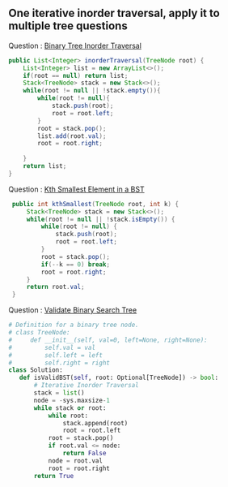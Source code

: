 ## One iterative inorder traversal, apply it to multiple tree questions

Question : [Binary Tree Inorder Traversal](https://leetcode.com/problems/binary-tree-inorder-traversal/)

```Java
public List<Integer> inorderTraversal(TreeNode root) {
    List<Integer> list = new ArrayList<>();
    if(root == null) return list;
    Stack<TreeNode> stack = new Stack<>();
    while(root != null || !stack.empty()){
        while(root != null){
            stack.push(root);
            root = root.left;
        }
        root = stack.pop();
        list.add(root.val);
        root = root.right;
        
    }
    return list;
}
```

Question : [Kth Smallest Element in a BST](https://leetcode.com/problems/kth-smallest-element-in-a-bst/)

```Java
 public int kthSmallest(TreeNode root, int k) {
     Stack<TreeNode> stack = new Stack<>();
     while(root != null || !stack.isEmpty()) {
         while(root != null) {
             stack.push(root);    
             root = root.left;   
         } 
         root = stack.pop();
         if(--k == 0) break;
         root = root.right;
     }
     return root.val;
 }
 ```
 
 Question : [Validate Binary Search Tree](https://leetcode.com/problems/validate-binary-search-tree/)
 
 ```Python
# Definition for a binary tree node.
# class TreeNode:
#     def __init__(self, val=0, left=None, right=None):
#         self.val = val
#         self.left = left
#         self.right = right
class Solution:
    def isValidBST(self, root: Optional[TreeNode]) -> bool:
        # Iterative Inorder Traversal
        stack = list()
        node = -sys.maxsize-1
        while stack or root:
            while root:
                stack.append(root)
                root = root.left
            root = stack.pop()
            if root.val <= node:
                return False
            node = root.val
            root = root.right
        return True
```
 

